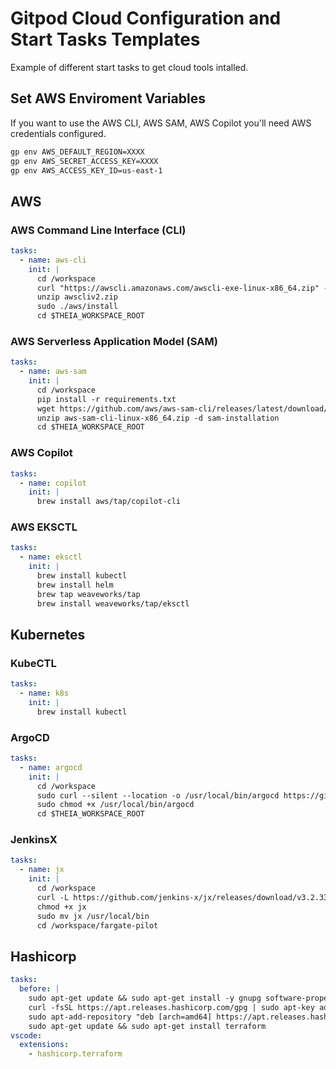# Gitpod Cloud Configuration and Start Tasks Templates

Example of different start tasks to get cloud tools intalled.

## Set AWS Enviroment Variables

If you want to use the AWS CLI, AWS SAM, AWS Copilot you'll need AWS credentials configured.

```sh
gp env AWS_DEFAULT_REGION=XXXX
gp env AWS_SECRET_ACCESS_KEY=XXXX
gp env AWS_ACCESS_KEY_ID=us-east-1
```


## AWS

### AWS Command Line Interface (CLI)

```yml
tasks:
  - name: aws-cli
    init: |
      cd /workspace
      curl "https://awscli.amazonaws.com/awscli-exe-linux-x86_64.zip" -o "awscliv2.zip"
      unzip awscliv2.zip
      sudo ./aws/install
      cd $THEIA_WORKSPACE_ROOT
```

### AWS Serverless Application Model (SAM)

```yml
tasks:
  - name: aws-sam
    init: |
      cd /workspace
      pip install -r requirements.txt
      wget https://github.com/aws/aws-sam-cli/releases/latest/download/aws-sam-cli-linux-x86_64.zip
      unzip aws-sam-cli-linux-x86_64.zip -d sam-installation
      cd $THEIA_WORKSPACE_ROOT
```

### AWS Copilot

```yml
tasks:
  - name: copilot
    init: |
      brew install aws/tap/copilot-cli
```

### AWS EKSCTL

```yml
tasks:
  - name: eksctl
    init: |
      brew install kubectl
      brew install helm
      brew tap weaveworks/tap
      brew install weaveworks/tap/eksctl
```

## Kubernetes

### KubeCTL

```yml
tasks:
  - name: k8s
    init: |
      brew install kubectl
```

### ArgoCD

```yml
tasks:
  - name: argocd
    init: |
      cd /workspace
      sudo curl --silent --location -o /usr/local/bin/argocd https://github.com/argoproj/argo-cd/releases/download/v2.0.4/argocd-linux-amd64
      sudo chmod +x /usr/local/bin/argocd
      cd $THEIA_WORKSPACE_ROOT
```

### JenkinsX
```yml
tasks:
  - name: jx
    init: |
      cd /workspace
      curl -L https://github.com/jenkins-x/jx/releases/download/v3.2.339/jx-linux-amd64.tar.gz | tar xzv
      chmod +x jx 
      sudo mv jx /usr/local/bin
      cd /workspace/fargate-pilot
```

## Hashicorp

```yml
tasks:
  before: |
    sudo apt-get update && sudo apt-get install -y gnupg software-properties-common curl
    curl -fsSL https://apt.releases.hashicorp.com/gpg | sudo apt-key add -
    sudo apt-add-repository "deb [arch=amd64] https://apt.releases.hashicorp.com $(lsb_release -cs) main"
    sudo apt-get update && sudo apt-get install terraform
vscode:
  extensions:
    - hashicorp.terraform
```